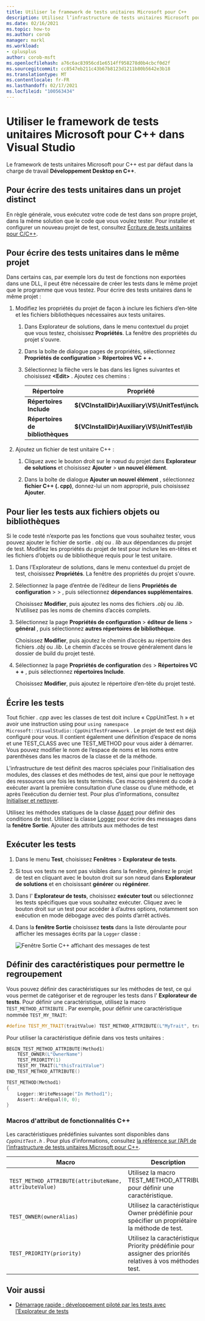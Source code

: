 ```yaml
---
title: Utiliser le framework de tests unitaires Microsoft pour C++
description: Utilisez l’infrastructure de tests unitaires Microsoft pour C++ pour créer des tests unitaires pour votre code C++.
ms.date: 02/16/2021
ms.topic: how-to
ms.author: corob
manager: markl
ms.workload:
- cplusplus
author: corob-msft
ms.openlocfilehash: a76c6ac83956cd1e6514ff958278d0b4cbcf0d2f
ms.sourcegitcommit: cc8547eb211c43b67b8123d1211b80b5642e3b18
ms.translationtype: MT
ms.contentlocale: fr-FR
ms.lasthandoff: 02/17/2021
ms.locfileid: "100563434"
---
```

# <a name="use-the-microsoft-unit-testing-framework-for-c-in-visual-studio"></a>Utiliser le framework de tests unitaires Microsoft pour C++ dans Visual Studio

Le framework de tests unitaires Microsoft pour C++ est par défaut dans la charge de travail **Développement Desktop en C++**.

## <a name="to-write-unit-tests-in-a-separate-project"></a><a name="separate_project"></a> Pour écrire des tests unitaires dans un projet distinct

En règle générale, vous exécutez votre code de test dans son propre projet, dans la même solution que le code que vous voulez tester. Pour installer et configurer un nouveau projet de test, consultez [Écriture de tests unitaires pour C/C++](writing-unit-tests-for-c-cpp.md).

## <a name="to-write-unit-tests-in-the-same-project"></a><a name="same_project"></a> Pour écrire des tests unitaires dans le même projet

Dans certains cas, par exemple lors du test de fonctions non exportées dans une DLL, il peut être nécessaire de créer les tests dans le même projet que le programme que vous testez. Pour écrire des tests unitaires dans le même projet :

1. Modifiez les propriétés du projet de façon à inclure les fichiers d’en-tête et les fichiers bibliothèques nécessaires aux tests unitaires.

   1. Dans Explorateur de solutions, dans le menu contextuel du projet que vous testez, choisissez **Propriétés**. La fenêtre des propriétés du projet s'ouvre.

   1. Dans la boîte de dialogue pages de propriétés, sélectionnez **Propriétés de configuration**  >  **Répertoires VC + +**.

   1. Sélectionnez la flèche vers le bas dans les lignes suivantes et choisissez **\<Edit>** . Ajoutez ces chemins :

      | Répertoire | Propriété |
      |-| - |
      | **Répertoires Include** | **$(VCInstallDir)Auxiliary\VS\UnitTest\include** |
      | **Répertoires de bibliothèques** | **$(VCInstallDir)Auxiliary\VS\UnitTest\lib** |

1. Ajoutez un fichier de test unitaire C++ :

   1. Cliquez avec le bouton droit sur le nœud du projet dans **Explorateur de solutions** et choisissez **Ajouter**  >  **un nouvel élément**.

   1. Dans la boîte de dialogue **Ajouter un nouvel élément** , sélectionnez  **fichier C++ (. cpp)**, donnez-lui un nom approprié, puis choisissez **Ajouter**.

## <a name="to-link-the-tests-to-the-object-or-library-files"></a><a name="object_files"></a> Pour lier les tests aux fichiers objets ou bibliothèques

Si le code testé n’exporte pas les fonctions que vous souhaitez tester, vous pouvez ajouter le fichier de sortie *. obj* ou *. lib* aux dépendances du projet de test. Modifiez les propriétés du projet de test pour inclure les en-têtes et les fichiers d’objets ou de bibliothèque requis pour le test unitaire.

1. Dans l’Explorateur de solutions, dans le menu contextuel du projet de test, choisissez **Propriétés**. La fenêtre des propriétés du projet s'ouvre.

1. Sélectionnez la page d’entrée de l’éditeur de liens **Propriétés de configuration**  >    >   , puis sélectionnez **dépendances supplémentaires**.

   Choisissez **Modifier**, puis ajoutez les noms des fichiers *.obj* ou *.lib*. N’utilisez pas les noms de chemins d’accès complets.

1. Sélectionnez la page **Propriétés de configuration**  >  **éditeur de liens**  >  **général** , puis sélectionnez **autres répertoires de bibliothèque**.

   Choisissez **Modifier**, puis ajoutez le chemin d’accès au répertoire des fichiers *.obj* ou *.lib*. Le chemin d’accès se trouve généralement dans le dossier de build du projet testé.

1. Sélectionnez la page **Propriétés de configuration** des  >  **Répertoires VC + +** , puis sélectionnez **répertoires Include**.

   Choisissez **Modifier**, puis ajoutez le répertoire d’en-tête du projet testé.

## <a name="write-the-tests"></a>Écrire les tests

Tout fichier *. cpp* avec les classes de test doit inclure « CppUnitTest. h » et avoir une instruction using pour `using namespace Microsoft::VisualStudio::CppUnitTestFramework` . Le projet de test est déjà configuré pour vous. Il contient également une définition d’espace de noms et une TEST_CLASS avec une TEST_METHOD pour vous aider à démarrer. Vous pouvez modifier le nom de l’espace de noms et les noms entre parenthèses dans les macros de la classe et de la méthode.

L’infrastructure de test définit des macros spéciales pour l’initialisation des modules, des classes et des méthodes de test, ainsi que pour le nettoyage des ressources une fois les tests terminés. Ces macros génèrent du code à exécuter avant la première consultation d’une classe ou d’une méthode, et après l’exécution du dernier test. Pour plus d’informations, consultez [Initialiser et nettoyer](microsoft-visualstudio-testtools-cppunittestframework-api-reference.md#Initialize_and_cleanup).

Utilisez les méthodes statiques de la classe [Assert](microsoft-visualstudio-testtools-cppunittestframework-api-reference.md#general_asserts) pour définir des conditions de test. Utilisez la classe [Logger](microsoft-visualstudio-testtools-cppunittestframework-api-reference.md#logger) pour écrire des messages dans la **fenêtre Sortie**. Ajouter des attributs aux méthodes de test

## <a name="run-the-tests"></a>Exécuter les tests

1. Dans le menu **Test**, choisissez **Fenêtres** > **Explorateur de tests**.

1. Si tous vos tests ne sont pas visibles dans la fenêtre, générez le projet de test en cliquant avec le bouton droit sur son nœud dans **Explorateur de solutions** et en choisissant **générer** ou **régénérer**.

1. Dans l' **Explorateur de tests**, choisissez **exécuter tout** ou sélectionnez les tests spécifiques que vous souhaitez exécuter. Cliquez avec le bouton droit sur un test pour accéder à d’autres options, notamment son exécution en mode débogage avec des points d’arrêt activés.

1. Dans la **fenêtre Sortie** choisissez **tests** dans la liste déroulante pour afficher les messages écrits par la `Logger` classe :

   ![Fenêtre Sortie C++ affichant des messages de test](media/cpp-test-output-window.png)

## <a name="define-traits-to-enable-grouping"></a>Définir des caractéristiques pour permettre le regroupement

Vous pouvez définir des caractéristiques sur les méthodes de test, ce qui vous permet de catégoriser et de regrouper les tests dans l' **Explorateur de tests**. Pour définir une caractéristique, utilisez la macro `TEST_METHOD_ATTRIBUTE` . Par exemple, pour définir une caractéristique nommée `TEST_MY_TRAIT`:

```cpp
#define TEST_MY_TRAIT(traitValue) TEST_METHOD_ATTRIBUTE(L"MyTrait", traitValue)
```

Pour utiliser la caractéristique définie dans vos tests unitaires :

```cpp
BEGIN_TEST_METHOD_ATTRIBUTE(Method1)
    TEST_OWNER(L"OwnerName")
    TEST_PRIORITY(1)
    TEST_MY_TRAIT(L"thisTraitValue")
END_TEST_METHOD_ATTRIBUTE()

TEST_METHOD(Method1)
{
    Logger::WriteMessage("In Method1");
    Assert::AreEqual(0, 0);
}
```

### <a name="c-trait-attribute-macros"></a>Macros d'attribut de fonctionnalités C++

Les caractéristiques prédéfinies suivantes sont disponibles dans *`CppUnitTest.h`* . Pour plus d’informations, consultez [la référence sur l’API de l’infrastructure de tests unitaires Microsoft pour C++](microsoft-visualstudio-testtools-cppunittestframework-api-reference.md).

|Macro|Description|
|-|-----------------|
|`TEST_METHOD_ATTRIBUTE(attributeName, attributeValue)`|Utilisez la macro TEST_METHOD_ATTRIBUTE pour définir une caractéristique.|
|`TEST_OWNER(ownerAlias)`|Utilisez la caractéristique Owner prédéfinie pour spécifier un propriétaire de la méthode de test.|
|`TEST_PRIORITY(priority)`|Utilisez la caractéristique Priority prédéfinie pour assigner des priorités relatives à vos méthodes de test.|

## <a name="see-also"></a>Voir aussi

- [Démarrage rapide : développement piloté par les tests avec l’Explorateur de tests](../test/quick-start-test-driven-development-with-test-explorer.md)

